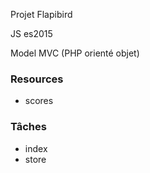Projet Flapibird

JS es2015

Model MVC (PHP orienté objet)

### Resources

- scores

### Tâches

- index
- store
